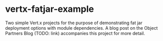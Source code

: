 vertx-fatjar-example
====================
Two simple Vert.x projects for the purpose of demonstrating fat jar deployment options with module dependencies. A blog post on the Object Partners Blog (TODO: link) accompanies this project for more detail.
